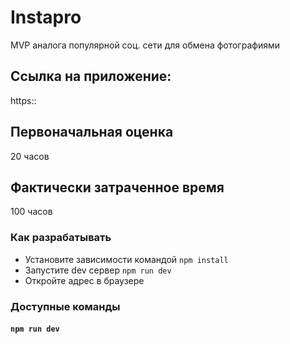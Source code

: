 # Instapro

MVP аналога популярной соц. сети для обмена фотографиями

## Ссылка на приложение:

https::

## Первоначальная оценка

20 часов

## Фактически затраченное время

100 часов

### Как разрабатывать

- Установите зависимости командой `npm install`
- Запустите dev сервер `npm run dev`
- Откройте адрес в браузере

### Доступные команды

#### `npm run dev`
